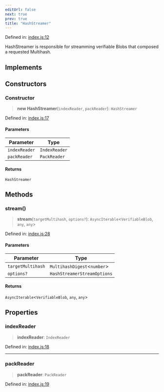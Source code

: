 ```yaml
---
editUrl: false
next: true
prev: true
title: "HashStreamer"
---
```


Defined in: [index.js:12](https://github.com/vasco-santos/hash-stream/blob/main/packages/streamer/src/index.js#L12)

HashStreamer is responsible for streamming verifiable Blobs that composed a requested Multihash.

## Implements

## Constructors

### Constructor

> **new HashStreamer**(`indexReader`, `packReader`): `HashStreamer`

Defined in: [index.js:17](https://github.com/vasco-santos/hash-stream/blob/main/packages/streamer/src/index.js#L17)

#### Parameters

| Parameter | Type |
| ------ | ------ |
| `indexReader` | `IndexReader` |
| `packReader` | `PackReader` |

#### Returns

`HashStreamer`

## Methods

### stream()

> **stream**(`targetMultihash`, `options?`): `AsyncIterable`\<`VerifiableBlob`, `any`, `any`\>

Defined in: [index.js:28](https://github.com/vasco-santos/hash-stream/blob/main/packages/streamer/src/index.js#L28)

#### Parameters

| Parameter | Type |
| ------ | ------ |
| `targetMultihash` | `MultihashDigest`\<`number`\> |
| `options?` | `HashStreamerStreamOptions` |

#### Returns

`AsyncIterable`\<`VerifiableBlob`, `any`, `any`\>

## Properties

### indexReader

> **indexReader**: `IndexReader`

Defined in: [index.js:18](https://github.com/vasco-santos/hash-stream/blob/main/packages/streamer/src/index.js#L18)

***

### packReader

> **packReader**: `PackReader`

Defined in: [index.js:19](https://github.com/vasco-santos/hash-stream/blob/main/packages/streamer/src/index.js#L19)
